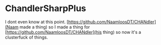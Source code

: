 # ChandlerSharpPlus
I dont even know at this point. [https://github.com/NaamloosDT/CHANdler](Naam made a thing) so I made a thing for [https://github.com/NaamloosDT/CHANdler](his thing) so now it's a clusterfuck of things.
